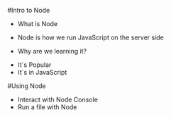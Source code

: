 #Intro to Node

* What is Node  
- Node is how we run JavaScript on the server side
* Why are we learning it?
- It´s Popular
- It´s in JavaScript

#Using Node

* Interact with Node Console
* Run a file with Node
